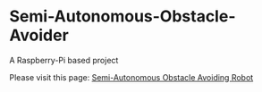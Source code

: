 # Semi-Autonomous-Obstacle-Avoider
A Raspberry-Pi based project

Please visit this page: [Semi-Autonomous Obstacle Avoiding Robot](http://cse.buet.ac.bd/common/Project/A1/IFP_2_A1/project.htm)
